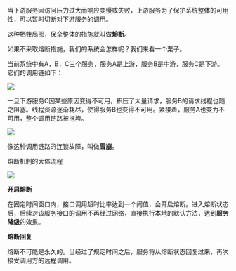 当下游服务因访问压力过大而响应变慢或失败，上游服务为了保护系统整体的可用性，可以暂时切断对下游服务的调用。

这种牺牲局部，保全整体的措施就叫做**熔断**。

如果不采取熔断措施，我们的系统会怎样呢？我们来看一个栗子。

当前系统中有A，B，C三个服务，服务A是上游，服务B是中游，服务C是下游。它们的调用链如下：

![](https://ws4.sinaimg.cn/large/006tKfTcly1g0cx2zy85gj304c085a9x.jpg)

一旦下游服务C因某些原因变得不可用，积压了大量请求，服务B的请求线程也随之阻塞。线程资源逐渐耗尽，使得服务B也变得不可用。紧接着，服务A也变为不可用，整个调用链路被拖垮。

![](https://ws3.sinaimg.cn/large/006tKfTcly1g0cx384gpsj30jo085q36.jpg)

像这种调用链路的连锁故障，叫做**雪崩**。



熔断机制的大体流程

![](https://ws4.sinaimg.cn/large/006tKfTcly1g0cx3ot94sj30b90h5t8z.jpg)

**开启熔断**

在固定时间窗口内，接口调用超时比率达到一个阈值，会开启熔断。进入熔断状态后，后续对该服务接口的调用不再经过网络，直接执行本地的默认方法，达到**服务降级**的效果。



**熔断回复**

熔断不可能是永久的。当经过了规定时间之后，服务将从熔断状态回复过来，再次接受调用方的远程调用。


